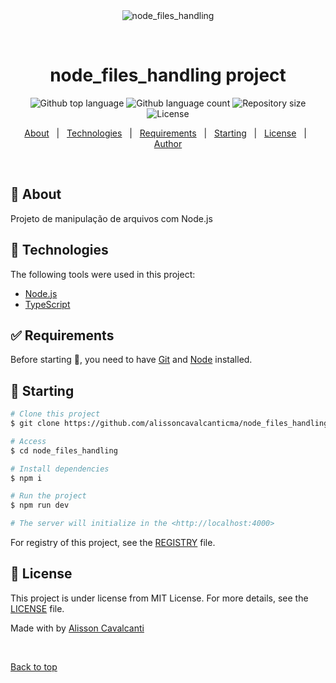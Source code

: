 <div align="center" id="top"> 
  <img src="./.github/app.gif" alt="node_files_handling" />

  &#xa0;
</div>

<h1 align="center">node_files_handling project</h1>

<p align="center">
  <img alt="Github top language" src="https://img.shields.io/github/languages/top/alissoncavalcanticma/node_files_handling?color=56BEB8">

  <img alt="Github language count" src="https://img.shields.io/github/languages/count/alissoncavalcanticma/node_files_handling?color=56BEB8">

  <img alt="Repository size" src="https://img.shields.io/github/repo-size/alissoncavalcanticma/node_files_handling?color=56BEB8">

  <img alt="License" src="https://img.shields.io/github/license/alissoncavalcanticma/node_files_handling?color=56BEB8">

</p>

<p align="center">
  <a href="#dart-about">About</a> &#xa0; | &#xa0; 
  <a href="#rocket-technologies">Technologies</a> &#xa0; | &#xa0;
  <a href="#white_check_mark-requirements">Requirements</a> &#xa0; | &#xa0;
  <a href="#checkered_flag-starting">Starting</a> &#xa0; | &#xa0;
  <a href="#memo-license">License</a> &#xa0; | &#xa0;
  <a href="https://github.com/alissoncavalcanticma" target="_blank">Author</a>
</p>

<br>

## :dart: About ##

Projeto de manipulação de arquivos com Node.js

## :rocket: Technologies ##

The following tools were used in this project:

- [Node.js](https://nodejs.org/en/)
- [TypeScript](https://www.typescriptlang.org/)

## :white_check_mark: Requirements ##

Before starting :checkered_flag:, you need to have [Git](https://git-scm.com) and [Node](https://nodejs.org/en/) installed.

## :checkered_flag: Starting ##

```bash
# Clone this project
$ git clone https://github.com/alissoncavalcanticma/node_files_handling

# Access
$ cd node_files_handling

# Install dependencies
$ npm i

# Run the project
$ npm run dev

# The server will initialize in the <http://localhost:4000>
```
For registry of this project, see the [REGISTRY](registry.md) file.

## :memo: License ##

This project is under license from MIT License. For more details, see the [LICENSE](LICENSE.md) file.


Made with by <a href="https://github.com/alissoncavalcanticma" target="_blank">Alisson Cavalcanti</a>

&#xa0;

<a href="#top">Back to top</a>
